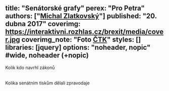 title: "Senátorské grafy"
perex: "Pro Petra"
authors: ["<a href='https://www.irozhlas.cz/michal-zlatkovsky-5343912'>Michal Zlatkovský</a>"]
published: "20. dubna 2017"
coverimg: https://interaktivni.rozhlas.cz/brexit/media/cover.jpg
coverimg_note: "Foto <a href='#'>ČTK</a>"
styles: []
libraries: [jquery]
options: "noheader, nopic" #wide, noheader (+nopic)
---

<style>
.law {
    border-radius: 50%;
    display: inline-block;
    width: 10px;
    height: 10px;
    background: #e31a1c;
    margin-left: 2px;
}
.senBox {
    font-size: smaller;
}
.senInfo {
    font-size: x-small;
}
.submitted {
    font-size: small;
    font-style: italic;
}

td {
    padding-left: 10px;
    padding-right: 10px;
    vertical-align: middle;
}

.tooltip
{
    text-align: center;
    font-size: smaller;
    color: #fff;
    background: rgba(0,0,0,0.8);
    position: absolute;
    z-index: 100;
    padding: 5px;
}

.tooltip a {
    color: #fff;
}

@media only screen and (max-width: 600px) {
    .law {
        width: 8px;
        height: 8px;
    }

    td {
        padding-bottom: 10px;
    }
}
</style>

Kolik kdo navrhl zákonů
<table id="graf1"></table>

Kolika senátním tiskům dělali zpravodaje
<table id="graf2"></table>